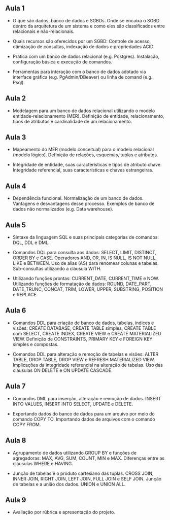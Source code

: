 ## Aula 1
- O que são dados, banco de dados e SGBDs. Onde se encaixa o SGBD dentro da arquitetura de um sistema e como eles são classificados entre relacionais e não-relacionais.

- Quais recursos são oferecidos por um SGBD: Controle de acesso, otimização de consultas, indexação de dados e propriedades ACID.

- Prática com um banco de dados relacional (e.g. Postgres). Instalação, configuração básica e execução de comandos.
  
- Ferramentas para interação com o banco de dados adotado via interface gráfica (e.g. PgAdmin/DBeaver) ou linha de comand (e.g. Psql).

## Aula 2
- Modelagem para um banco de dados relacional utilizando o modelo entidade-relacionamento (MER). Definição de entidade, relacionamento, tipos de atributos e cardinalidade de um relacionamento.

## Aula 3
- Mapeamento do MER (modelo conceitual) para o modelo relacional (modelo lógico). Definição de relações, esquemas, tuplas e atributos.

- Integridade de entidade, suas características e tipos de atributo chave. Integridade referencial, suas características e chaves estrangeiras.

## Aula 4
- Dependência funcional. Normalização de um banco de dados. Vantagens e desvantagens desse processo. Exemplos de banco de dados não normalizados (e.g. Data warehouse).

## Aula 5
- Sintaxe da linguagem SQL e suas principais categorias de comandos: DQL, DDL e DML.

- Comandos DQL para consulta aos dados: SELECT, LIMIT, DISTINCT, ORDER BY e CASE. Operadores AND, OR, IN, IS NULL, IS NOT NULL, LIKE e BETWEEN. Uso de alias (AS) para renomear colunas e tabelas. Sub-consultas utilizando a cláusula WITH.
  
- Utilizando funções prontas: CURRENT_DATE, CURRENT_TIME e NOW. Utilizando funções de formatação de dados: ROUND, DATE_PART, DATE_TRUNC, CONCAT, TRIM, LOWER, UPPER, SUBSTRING, POSITION e REPLACE.

## Aula 6
- Comandos DDL para criação de banco de dados, tabelas, índices e visões: CREATE DATABASE, CREATE TABLE simples, CREATE TABLE com SELECT, CREATE INDEX, CREATE VIEW e CREATE MATERIALIZED VIEW. Definição de CONSTRAINTS, PRIMARY KEY e FOREIGN KEY simples e compostas.

- Comandos DDL para alteração e remoção de tabelas e visões: ALTER TABLE, DROP TABLE, DROP VIEW e REFRESH MATERIALIZED VIEW. Implicações da integridade referencial na alteração de tabelas. Uso das cláusulas ON DELETE e ON UPDATE CASCADE.

## Aula 7
- Comandos DML para inserção, alteração e remoção de dados. INSERT INTO VALUES, INSERT INTO SELECT, UPDATE e DELETE.

- Exportando dados do banco de dados para um arquivo por meio do comando COPY TO. Importando dados de arquivos com o comando COPY FROM.

## Aula 8
- Agrupamento de dados utilizando GROUP BY e funções de agregadoras: MAX, AVG, SUM, COUNT, MIN e MAX. Diferenças entre as cláusulas WHERE e HAVING.

- Junção de tabelas e o produto cartesiano das tuplas. CROSS JOIN, INNER JOIN, RIGHT JOIN, LEFT JOIN, FULL JOIN e SELF JOIN. Junção de tabelas e a união dos dados. UNION e UNION ALL.

## Aula 9
- Avaliação por rúbrica e apresentação do projeto.